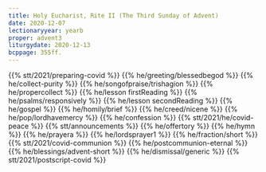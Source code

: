 ```yaml
---
title: Holy Eucharist, Rite II (The Third Sunday of Advent)
date: 2020-12-07
lectionaryyear: yearb
proper: advent3
liturgydate: 2020-12-13
bcppage: 355ff.
---
```

{{% stt/2021/preparing-covid %}}
{{% he/greeting/blessedbegod %}}
{{% he/collect-purity %}}
{{% he/songofpraise/trishagion %}}
{{% he/propercollect %}}
{{% he/lesson firstReading %}}
{{% he/psalms/responsively %}}
{{% he/lesson secondReading %}}
{{% he/gospel %}}
{{% he/homily/brief %}}
{{% he/creed/nicene %}}
{{% he/pop/lordhavemercy %}}
{{% he/confession %}}
{{% stt/2021/he/covid-peace %}}
{{% stt/announcements %}}
{{% he/offertory %}}
{{% he/hymn %}}
{{% he/prayera %}}
{{% he/lordsprayer1 %}}
{{% he/fraction/short %}}
{{% stt/2021/covid-communion %}}
{{% he/postcommunion-eternal %}}
{{% he/blessings/advent-short %}}
{{% he/dismissal/generic %}}
{{% stt/2021/postscript-covid %}}
